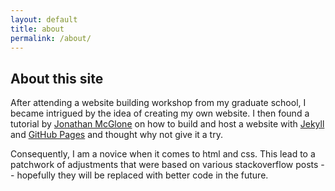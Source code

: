 ```yaml
---
layout: default
title: about
permalink: /about/
---
```


## About this site

After attending a website building workshop from my graduate school, I became intrigued by the idea of creating my own website. I then found a tutorial by [Jonathan McGlone](http://jmcglone.com/) on how to build and host a website with [Jekyll](https://jekyllrb.com/) and [GitHub Pages](https://pages.github.com/) and thought why not give it a try.

Consequently, I am a novice when it comes to html and css. This lead to a patchwork of adjustments that were based on various stackoverflow posts -- hopefully they will be replaced with better code in the future. 



